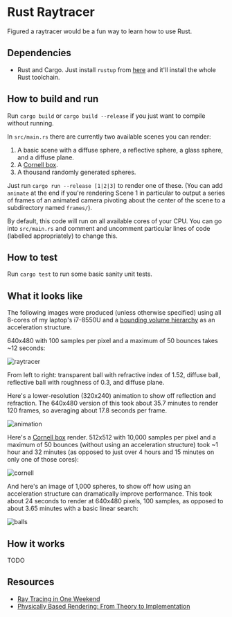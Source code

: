 # Rust Raytracer

Figured a raytracer would be a fun way to learn how to use Rust.

## Dependencies
* Rust and Cargo. Just install `rustup` from [here](https://www.rust-lang.org/tools/install) and it'll install the whole Rust toolchain.

## How to build and run
Run `cargo build` or `cargo build --release` if you just want to compile without running.

In `src/main.rs` there are currently two available scenes you can render:
1. A basic scene with a diffuse sphere, a reflective sphere, a glass sphere, and a diffuse plane.
2. A [Cornell box](https://www.graphics.cornell.edu/online/box/data.html).
3. A thousand randomly generated spheres.

Just run `cargo run --release [1|2|3]` to render one of these.
(You can add `animate` at the end if you're rendering Scene 1 in particular to output a series of frames of an animated camera pivoting about the center of the scene to a subdirectory named `frames/`).

By default, this code will run on all available cores of your CPU.
You can go into `src/main.rs` and comment and uncomment particular lines of code (labelled appropriately) to change this.

## How to test
Run `cargo test` to run some basic sanity unit tests.

## What it looks like

The following images were produced (unless otherwise specified) using all 8-cores of my laptop's i7-8550U and a [bounding volume hierarchy](https://www.wikiwand.com/en/Bounding_volume_hierarchy) as an acceleration structure.

640x480 with 100 samples per pixel and a maximum of 50 bounces takes ~12 seconds:

![raytracer](https://user-images.githubusercontent.com/30734384/94495091-dbeba680-01be-11eb-9887-86fb676e1fe0.png)

From left to right: transparent ball with refractive index of 1.52, diffuse ball, reflective ball with roughness of 0.3, and diffuse plane.

Here's a lower-resolution (320x240) animation to show off reflection and refraction. The 640x480 version of this took about 35.7 minutes to render 120 frames, so averaging about 17.8 seconds per frame.

![animation](https://user-images.githubusercontent.com/30734384/94495092-dd1cd380-01be-11eb-9ada-fd34f5da4549.gif)

Here's a [Cornell box](https://www.graphics.cornell.edu/online/box/data.html) render.
512x512 with 10,000 samples per pixel and a maximum of 50 bounces (without using an acceleration structure) took ~1 hour and 32 minutes (as opposed to just over 4 hours and 15 minutes on only one of those cores):

![cornell](https://user-images.githubusercontent.com/30734384/94876378-8238e580-0425-11eb-9607-0edcb477728d.png)

And here's an image of 1,000 spheres, to show off how using an acceleration structure can dramatically improve performance.
This took about 24 seconds to render at 640x480 pixels, 100 samples, as opposed to about 3.65 minutes with a basic linear search:

![balls](https://user-images.githubusercontent.com/30734384/95020130-542aef80-0637-11eb-97d0-dc3e74f49b5a.png)

## How it works

TODO

## Resources

* [Ray Tracing in One Weekend](https://raytracing.github.io/books/RayTracingInOneWeekend.html)
* [Physically Based Rendering: From Theory to Implementation](https://pbrt.org/)
